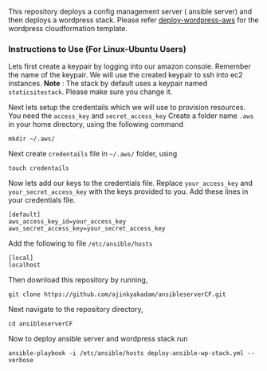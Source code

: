 This repository deploys a config management server ( ansible server) and then deploys
a wordpress stack. Please refer [deploy-wordpress-aws](https://github.com/ajinkyakadam/deploy-wordpress-aws)
for the wordpress cloudformation template.


### Instructions to Use (For Linux-Ubuntu Users)

Lets first create a keypair by logging into our amazon console. Remember the name of the keypair.
We will use the created keypair to ssh into ec2 instances.
**Note** : The stack by default uses a keypair named `staticsitestack`. Please make
sure you change it.

Next lets setup the credentails which we will use to provision resources. You need the `access_key` and `secret_access_key`
Create a folder name `.aws` in your home directory, using the following command

```
mkdir ~/.aws/
```

Next create `credentails` file in `~/.aws/` folder, using

```
touch credentails
```

Now lets add our keys to the credentials file. Replace `your_access_key` and `your_secret_access_key` with the keys provided to you. Add these lines in your credentials file.

```
[default]
aws_access_key_id=your_access_key
aws_secret_access_key=your_secret_access_key
```


Add the following to file `/etc/ansible/hosts`

```
[local]
localhost
```


Then download this repository by running,

```
git clone https://github.com/ajinkyakadam/ansibleserverCF.git
```

Next navigate to the repository directory,

```
cd ansibleserverCF
```

Now to deploy ansible server and wordpress stack run

```
ansible-playbook -i /etc/ansible/hosts deploy-ansible-wp-stack.yml --verbose
```
